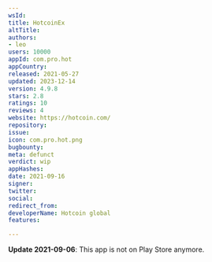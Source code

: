 ```yaml
---
wsId: 
title: HotcoinEx
altTitle: 
authors:
- leo
users: 10000
appId: com.pro.hot
appCountry: 
released: 2021-05-27
updated: 2023-12-14
version: 4.9.8
stars: 2.8
ratings: 10
reviews: 4
website: https://hotcoin.com/
repository: 
issue: 
icon: com.pro.hot.png
bugbounty: 
meta: defunct
verdict: wip
appHashes: 
date: 2021-09-16
signer: 
twitter: 
social: 
redirect_from: 
developerName: Hotcoin global
features: 

---
```


**Update 2021-09-06**: This app is not on Play Store anymore.
